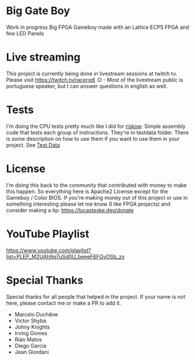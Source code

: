 # Big Gate Boy

Work in progress Big FPGA Gameboy made with an Lattice ECP5 FPGA and few LED Panels

# Live streaming

This project is currently being done in livestream sessions at twitch tv. Please visit https://twitch.tv/racerxdl :D - Most of the livestream public is portuguese speaker, but I can answer questions in english as well.


# Tests

I'm doing the CPU tests pretty much like I did for [riskow](https://github.com/racerxdl/riskow): Simple assembly code that tests each group of instructions. They're in testdata folder. There is some description on how to use them if you want to use them in your project. See [Test Data](testdata/README.md)

# License

I'm doing this back to the community that contributed with money to make this happen. So everything here is Apache2 License except for the Gameboy / Color BIOS. If you're making money out of this project or use in something interesting please let me know (I like FPGA projects) and consider making a tip: https://lucasteske.dev/donate

# YouTube Playlist

https://www.youtube.com/playlist?list=PLEP_M2UAh9q7uSd0U_beeeF6FGvOSb_zy

# Special Thanks

Special thanks for all people that helped in the project. If your name is not here, please contact me or make a PR to add it.

* Marcelo Duchêne
* Victor Shyba
* Johny Knights
* Irving Gomes
* Rian Matos
* Diego Garcia
* Jean Giordani
